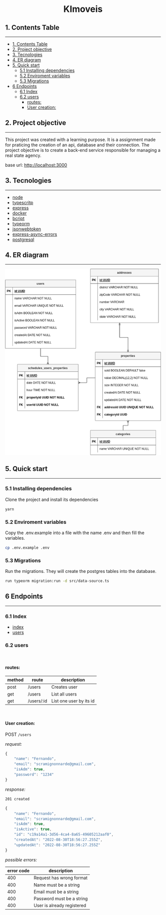 <h1 style="text-align: center" name="KImoveis">KImoveis</h1>

## 1. Contents Table
<hr> 

- [1. Contents Table](#1-contents-table)
- [2. Project objective](#2-project-objective)
- [3. Tecnologies](#3-tecnologies)
- [4. ER diagram](#4-er-diagram)
- [5. Quick start](#5-quick-start)
  - [5.1 Installing dependencies](#51-installing-dependencies)
  - [5.2 Enviroment variables](#52-enviroment-variables)
  - [5.3 Migrations](#53-migrations)
- [6 Endpoints](#6-endpoints)
  - [6.1 Index](#61-index)
  - [6.2 users](#62-users)
    - [routes:](#routes)
    - [User creation:](#user-creation)
 


## 2. Project objective
<hr> 

This project was created with a learning purpose. It is a assignment made for praticing
the creation of an api, database and their connection. The project objective is to create a
back-end service responsible for managing a real state agency.
<br>

base url: [http://localhost:3000](http://localhost:3000)

## 3. Tecnologies
<hr> 


- [node](https://nodejs.org/en/)
- [typescritp](https://www.typescriptlang.org/)
- [express](https://www.npmjs.com/package/express)
- [docker](https://www.docker.com/)
- [bcript](https://www.npmjs.com/package/bcrypt)
- [typeorm](https://typeorm.io/)
- [jsonwebtoken](https://www.npmjs.com/package/jsonwebtoken)
- [express-async-errors](https://www.npmjs.com/package/express-async-errors)
- [postgresql](https://www.postgresql.org/docs/)
 

## 4. ER diagram
<hr> 

![diagram](DER-Entrega5.png)
 

## 5. Quick start
<hr> 

### 5.1 Installing dependencies

Clone the project and install its dependencies

```bash
yarn
```


### 5.2 Enviroment variables

Copy the .env.example into a file with the name .env and then fill the variables.

```bash
cp .env.example .env
```


### 5.3 Migrations

Run the migrations. They will create the postgres tables into the database.

```bash
run typeorm migration:run -d src/data-source.ts
```
 

## 6 Endpoints
<hr> 

### 6.1 Index
- [index](#61-index)
- [users](#1-users)
 
### 6.2 users

<br>

#### routes:

method | route    |      description
-------|-------   |-------------------
post   |/users    |Creates user
get    |/users    |List all users
get    |/users/:id|List one user by its id

<br>

#### User creation:

POST `/users`

_request:_ 
```javascript
{
	"name": "Fernando",
	"email": "scramignonnarde@gmail.com",
	"isAdm": true,
	"password": "1234"
}
```
_response:_
```shell
201 created
```
```javascript
{
	"name": "Fernando",
	"email": "scramignonnarde@gmail.com",
	"isAdm": true,
	"isActive": true,
	"id": "c19a14a1-3d56-4ca4-8a65-49605212aaf0",
	"createdAt": "2022-08-30T18:56:27.255Z",
	"updatedAt": "2022-08-30T18:56:27.255Z"
}
```

_possible errors:_

error code | description
-----------|-------------
400        |Request has wrong format
400        |Name must be a string
400        |Email must be a string
400        |Password must be a string
400        |User is already registered